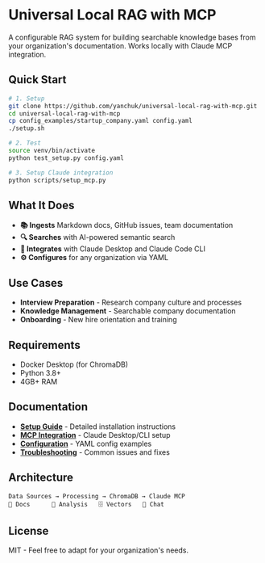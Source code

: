 # Universal Local RAG with MCP

A configurable RAG system for building searchable knowledge bases from your organization's documentation. Works locally with Claude MCP integration.

## Quick Start

```bash
# 1. Setup
git clone https://github.com/yanchuk/universal-local-rag-with-mcp.git
cd universal-local-rag-with-mcp
cp config_examples/startup_company.yaml config.yaml
./setup.sh

# 2. Test
source venv/bin/activate
python test_setup.py config.yaml

# 3. Setup Claude integration
python scripts/setup_mcp.py
```

## What It Does

- **📚 Ingests** Markdown docs, GitHub issues, team documentation
- **🔍 Searches** with AI-powered semantic search
- **🤖 Integrates** with Claude Desktop and Claude Code CLI
- **⚙️ Configures** for any organization via YAML

## Use Cases

- **Interview Preparation** - Research company culture and processes
- **Knowledge Management** - Searchable company documentation  
- **Onboarding** - New hire orientation and training

## Requirements

- Docker Desktop (for ChromaDB)
- Python 3.8+
- 4GB+ RAM

## Documentation

- **[Setup Guide](SETUP.md)** - Detailed installation instructions
- **[MCP Integration](MCP_INTEGRATION.md)** - Claude Desktop/CLI setup
- **[Configuration](CONFIGURATION.md)** - YAML config examples
- **[Troubleshooting](TROUBLESHOOTING.md)** - Common issues and fixes

## Architecture

```
Data Sources → Processing → ChromaDB → Claude MCP
📄 Docs      🧠 Analysis   🗄️ Vectors   🤖 Chat
```

## License

MIT - Feel free to adapt for your organization's needs.